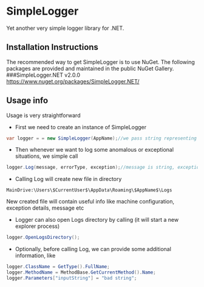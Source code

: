 # SimpleLogger
Yet another very simple logger library for .NET.

## Installation Instructions
The recommended way to get SimpleLogger is to use NuGet. The following packages are provided and maintained in the public NuGet Gallery.
###SimpleLogger.NET v2.0.0
https://www.nuget.org/packages/SimpleLogger.NET/

## Usage info
Usage is very straightforward
* First we need to create an instance of SimpleLogger
```C#
var logger = = new SimpleLogger(AppName);//we pass string representing our application's name
```
* Then whenever we want to log some anomalous or exceptional situations, we simple call
```C#
logger.Log(message, errorType, exception);//message is string, exception is Exception and errorType must be Enum
```
* Calling Log will create new file in directory
```
MainDrive:\Users\$CurrentUser$\AppData\Roaming\$AppName$\Logs

```
New created file will contain useful info like machine configuration, exception details, message etc
* Logger can also open Logs directory by calling (it will start a new explorer process)
```C#
logger.OpenLogsDirectory();
```
* Optionally, before calling Log, we can provide  some additional information, like
```C#
logger.ClassName = GetType().FullName;
logger.MethodName = MethodBase.GetCurrentMethod().Name;
logger.Parameters["inputString"] = "bad string";
```

